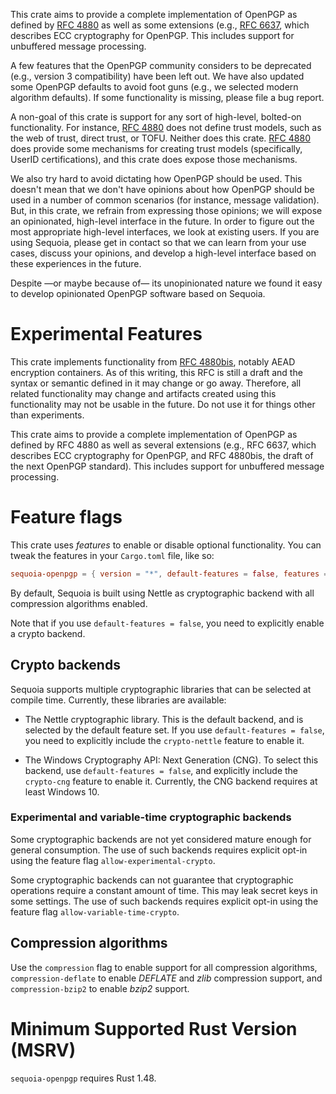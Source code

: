 This crate aims to provide a complete implementation of OpenPGP as
defined by [RFC 4880] as well as some extensions (e.g., [RFC
6637], which describes ECC cryptography for OpenPGP.  This
includes support for unbuffered message processing.

A few features that the OpenPGP community considers to be
deprecated (e.g., version 3 compatibility) have been left out.  We
have also updated some OpenPGP defaults to avoid foot guns (e.g.,
we selected modern algorithm defaults).  If some functionality is
missing, please file a bug report.

A non-goal of this crate is support for any sort of high-level,
bolted-on functionality.  For instance, [RFC 4880] does not define
trust models, such as the web of trust, direct trust, or TOFU.
Neither does this crate.  [RFC 4880] does provide some mechanisms
for creating trust models (specifically, UserID certifications),
and this crate does expose those mechanisms.

We also try hard to avoid dictating how OpenPGP should be used.
This doesn't mean that we don't have opinions about how OpenPGP
should be used in a number of common scenarios (for instance,
message validation).  But, in this crate, we refrain from
expressing those opinions; we will expose an opinionated,
high-level interface in the future.  In order to figure out the
most appropriate high-level interfaces, we look at existing users.
If you are using Sequoia, please get in contact so that we can
learn from your use cases, discuss your opinions, and develop a
high-level interface based on these experiences in the future.

Despite —or maybe because of— its unopinionated nature we found
it easy to develop opinionated OpenPGP software based on Sequoia.

[RFC 4880]: https://tools.ietf.org/html/rfc4880
[RFC 6637]: https://tools.ietf.org/html/rfc6637

# Experimental Features

This crate implements functionality from [RFC 4880bis], notably
AEAD encryption containers.  As of this writing, this RFC is still
a draft and the syntax or semantic defined in it may change or go
away.  Therefore, all related functionality may change and
artifacts created using this functionality may not be usable in
the future.  Do not use it for things other than experiments.

[RFC 4880bis]: https://tools.ietf.org/html/draft-ietf-openpgp-rfc4880bis-08

This crate aims to provide a complete implementation of OpenPGP as
defined by RFC 4880 as well as several extensions (e.g., RFC 6637,
which describes ECC cryptography for OpenPGP, and RFC 4880bis, the
draft of the next OpenPGP standard).  This includes support for
unbuffered message processing.

# Feature flags

This crate uses *features* to enable or disable optional
functionality.  You can tweak the features in your `Cargo.toml` file,
like so:

```toml
sequoia-openpgp = { version = "*", default-features = false, features = ["crypto-nettle", ...] }
```

By default, Sequoia is built using Nettle as cryptographic backend
with all compression algorithms enabled.

Note that if you use `default-features = false`, you need to
explicitly enable a crypto backend.

## Crypto backends

Sequoia supports multiple cryptographic libraries that can be selected
at compile time.  Currently, these libraries are available:

  - The Nettle cryptographic library.  This is the default backend,
    and is selected by the default feature set.  If you use
    `default-features = false`, you need to explicitly include
    the `crypto-nettle` feature to enable it.

  - The Windows Cryptography API: Next Generation (CNG).  To select
    this backend, use `default-features = false`, and explicitly
    include the `crypto-cng` feature to enable it.  Currently, the CNG
    backend requires at least Windows 10.

### Experimental and variable-time cryptographic backends

Some cryptographic backends are not yet considered mature enough for
general consumption.  The use of such backends requires explicit
opt-in using the feature flag `allow-experimental-crypto`.

Some cryptographic backends can not guarantee that cryptographic
operations require a constant amount of time.  This may leak secret
keys in some settings.  The use of such backends requires explicit
opt-in using the feature flag `allow-variable-time-crypto`.

## Compression algorithms

Use the `compression` flag to enable support for all compression
algorithms, `compression-deflate` to enable *DEFLATE* and *zlib*
compression support, and `compression-bzip2` to enable *bzip2*
support.

# Minimum Supported Rust Version (MSRV)

`sequoia-openpgp` requires Rust 1.48.
